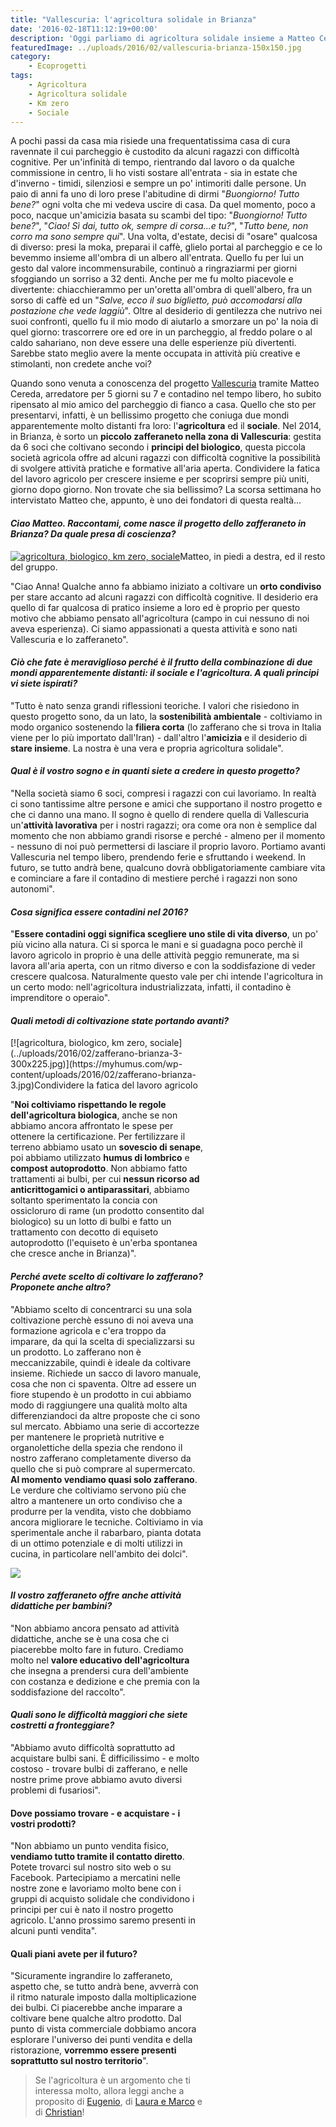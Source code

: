 ```yaml
---
title: "Vallescuria: l'agricoltura solidale in Brianza"
date: '2016-02-18T11:12:19+00:00'
description: 'Oggi parliamo di agricoltura solidale insieme a Matteo Cereda, uno dei fondatori di Vallescuria, uno zafferaneto che coniuga sociale e lavoro agricolo.'
featuredImage: ../uploads/2016/02/vallescuria-brianza-150x150.jpg
category:
    - Ecoprogetti
tags:
    - Agricoltura
    - Agricoltura solidale
    - Km zero
    - Sociale
---
```



A pochi passi da casa mia risiede una frequentatissima casa di cura ravennate il cui parcheggio è custodito da alcuni ragazzi con difficoltà cognitive.
Per un'infinità di tempo, rientrando dal lavoro o da qualche commissione in centro, li ho visti sostare all'entrata - sia in estate che d'inverno - timidi, silenziosi e sempre un po' intimoriti dalle persone.
Un paio di anni fa uno di loro prese l'abitudine di dirmi "*Buongiorno! Tutto bene?*" ogni volta che mi vedeva uscire di casa.
Da quel momento, poco a poco, nacque un'amicizia basata su scambi del tipo: "*Buongiorno! Tutto bene?*", "*Ciao! Sì dai, tutto ok, sempre di corsa...e tu?*", "*Tutto bene, non corro ma sono sempre qui*".
Una volta, d'estate, decisi di "osare" qualcosa di diverso: presi la moka, preparai il caffè, glielo portai al parcheggio e ce lo bevemmo insieme all'ombra di un albero all'entrata.
Quello fu per lui un gesto dal valore incommensurabile, continuò a ringraziarmi per giorni sfoggiando un sorriso a 32 denti. Anche per me fu molto piacevole e divertente: chiacchierammo per un'oretta all'ombra di quell'albero, fra un sorso di caffè ed un "*Salve, ecco il suo biglietto, può accomodarsi alla postazione che vede laggiù*".
Oltre al desiderio di gentilezza che nutrivo nei suoi confronti, quello fu il mio modo di aiutarlo a smorzare un po' la noia di quel giorno: trascorrere ore ed ore in un parcheggio, al freddo polare o al caldo sahariano, non deve essere una delle esperienze più divertenti.
Sarebbe stato meglio avere la mente occupata in attività più creative e stimolanti, non credete anche voi?

Quando sono venuta a conoscenza del progetto [Vallescuria](http://www.zafferanovallescuria.it/chi-siamo.html) tramite Matteo Cereda, arredatore per 5 giorni su 7 e contadino nel tempo libero, ho subito ripensato al mio amico del parcheggio di fianco a casa.
Quello che sto per presentarvi, infatti, è un bellissimo progetto che coniuga due mondi apparentemente molto distanti fra loro: l'**agricoltura** ed il **sociale**.
Nel 2014, in Brianza, è sorto un **piccolo zafferaneto nella zona di Vallescuria**: gestita da 6 soci che coltivano secondo i **principi del biologico**, questa piccola società agricola offre ad alcuni ragazzi con difficoltà cognitive la possibilità di svolgere attività pratiche e formative all'aria aperta.
Condividere la fatica del lavoro agricolo per crescere insieme e per scoprirsi sempre più uniti, giorno dopo giorno. Non trovate che sia bellissimo?
La scorsa settimana ho intervistato Matteo che, appunto, è uno dei fondatori di questa realtà...

#### *Ciao Matteo. Raccontami, come nasce il progetto dello zafferaneto in Brianza? Da quale presa di coscienza?*

[![agricoltura, biologico, km zero, sociale](../uploads/2016/02/vallescuria-gruppo-287x300.jpg)](https://myhumus.com/wp-content/uploads/2016/02/vallescuria-gruppo.jpg)Matteo, in piedi a destra, ed il resto del gruppo.

"Ciao Anna! Qualche anno fa abbiamo iniziato a coltivare un **orto condiviso** per stare accanto ad alcuni ragazzi con difficoltà cognitive.
Il desiderio era quello di far qualcosa di pratico insieme a loro ed è proprio per questo motivo che abbiamo pensato all'agricoltura (campo in cui nessuno di noi aveva esperienza).
Ci siamo appassionati a questa attività e sono nati Vallescuria e lo zafferaneto".

#### *Ciò che fate è meraviglioso perché è il frutto della combinazione di due mondi apparentemente distanti: il sociale e l'agricoltura. A quali principi vi siete ispirati?*

"Tutto è nato senza grandi riflessioni teoriche. I valori che risiedono in questo progetto sono, da un lato, la **sostenibilità ambientale** - coltiviamo in modo organico sostenendo la **filiera corta** (lo zafferano che si trova in Italia viene per lo più importato dall'Iran) - dall'altro l'**amicizia** e il desiderio di **stare insieme**.
La nostra è una vera e propria agricoltura solidale".

#### *Qual è il vostro sogno e in quanti siete a credere in questo progetto?*

"Nella società siamo 6 soci, compresi i ragazzi con cui lavoriamo. In realtà ci sono tantissime altre persone e amici che supportano il nostro progetto e che ci danno una mano.
Il sogno è quello di rendere quella di Vallescuria un'**attività lavorativa** per i nostri ragazzi; ora come ora non è semplice dal momento che non abbiamo grandi risorse e perché - almeno per il momento - nessuno di noi può permettersi di lasciare il proprio lavoro. Portiamo avanti Vallescuria nel tempo libero, prendendo ferie e sfruttando i weekend.
In futuro, se tutto andrà bene, qualcuno dovrà obbligatoriamente cambiare vita e cominciare a fare il contadino di mestiere perché i ragazzi non sono autonomi".

#### *Cosa significa essere contadini nel 2016?*

"**Essere contadini oggi significa scegliere uno stile di vita diverso**, un po' più vicino alla natura.
Ci si sporca le mani e si guadagna poco perchè il lavoro agricolo in proprio è una delle attività peggio remunerate, ma si lavora all'aria aperta, con un ritmo diverso e con la soddisfazione di veder crescere qualcosa.
Naturalmente questo vale per chi intende l'agricoltura in un certo modo: nell'agricoltura industrializzata, infatti, il contadino è imprenditore o operaio".

#### *Quali metodi di coltivazione state portando avanti?*

<div class="wp-caption alignright" id="attachment_2688" style="width: 310px">[![agricoltura, biologico, km zero, sociale](../uploads/2016/02/zafferano-brianza-3-300x225.jpg)](https://myhumus.com/wp-content/uploads/2016/02/zafferano-brianza-3.jpg)Condividere la fatica del lavoro agricolo

"**Noi coltiviamo rispettando le regole dell'agricoltura biologica**, anche se non abbiamo ancora affrontato le spese per ottenere la certificazione.
Per fertilizzare il terreno abbiamo usato un **sovescio di senape**, poi abbiamo utilizzato **humus di lombrico** e **compost autoprodotto**.
Non abbiamo fatto trattamenti ai bulbi, per cui **nessun ricorso ad anticrittogamici o antiparassitari**, abbiamo soltanto sperimentato la concia con ossicloruro di rame (un prodotto consentito dal biologico) su un lotto di bulbi e fatto un trattamento con decotto di equiseto autoprodotto (l'equiseto è un'erba spontanea che cresce anche in Brianza)".

#### *Perché avete scelto di coltivare lo zafferano? Proponete anche altro?*

"Abbiamo scelto di concentrarci su una sola coltivazione perchè essuno di noi aveva una formazione agricola e c'era troppo da imparare, da qui la scelta di specializzarsi su un prodotto.
Lo zafferano non è meccanizzabile, quindi è ideale da coltivare insieme. Richiede un sacco di lavoro manuale, cosa che non ci spaventa.
Oltre ad essere un fiore stupendo è un prodotto in cui abbiamo modo di raggiungere una qualità molto alta differenziandoci da altre proposte che ci sono sul mercato.
Abbiamo una serie di accortezze per mantenere le proprietà nutritive e organolettiche della spezia che rendono il nostro zafferano completamente diverso da quello che si può comprare al supermercato.
**Al momento vendiamo quasi solo zafferano**. Le verdure che coltiviamo servono più che altro a mantenere un orto condiviso che a produrre per la vendita, visto che dobbiamo ancora migliorare le tecniche.
Coltiviamo in via sperimentale anche il rabarbaro, pianta dotata di un ottimo potenziale e di molti utilizzi in cucina, in particolare nell'ambito dei dolci".

![](https://myhumus.com/nextgen-attach_to_post/preview/id--2687)

#### *Il vostro zafferaneto offre anche attività didattiche per bambini?*

"Non abbiamo ancora pensato ad attività didattiche, anche se è una cosa che ci piacerebbe molto fare in futuro.
Crediamo molto nel **valore educativo dell'agricoltura** che insegna a prendersi cura dell'ambiente con costanza e dedizione e che premia con la soddisfazione del raccolto".

#### *Quali sono le difficoltà maggiori che siete costretti a fronteggiare?*

"Abbiamo avuto difficoltà soprattutto ad acquistare bulbi sani. È difficilissimo - e molto costoso - trovare bulbi di zafferano, e nelle nostre prime prove abbiamo avuto diversi problemi di fusariosi".

#### Dove possiamo trovare - e acquistare - i vostri prodotti?

"Non abbiamo un punto vendita fisico, **vendiamo tutto tramite il contatto diretto**. Potete trovarci sul nostro sito web o su Facebook.
Partecipiamo a mercatini nelle nostre zone e lavoriamo molto bene con i gruppi di acquisto solidale che condividono i principi per cui è nato il nostro progetto agricolo.
L'anno prossimo saremo presenti in alcuni punti vendita".

#### Quali piani avete per il futuro?

"Sicuramente ingrandire lo zafferaneto, aspetto che, se tutto andrà bene, avverrà con il ritmo naturale imposto dalla moltiplicazione dei bulbi. Ci piacerebbe anche imparare a coltivare bene qualche altro prodotto.
Dal punto di vista commerciale dobbiamo ancora esplorare l'universo dei punti vendita e della ristorazione, **vorremmo essere presenti soprattutto sul nostro territorio**".

> Se l'agricoltura è un argomento che ti interessa molto, allora leggi anche a proposito di [Eugenio](https://myhumus.com/alveare-che-dice-si-km-zero/), di [Laura e Marco](https://myhumus.com/agricoltura-biologica/) e di [Christian](https://myhumus.com/decrescita-felice-mater-naturae/)!

